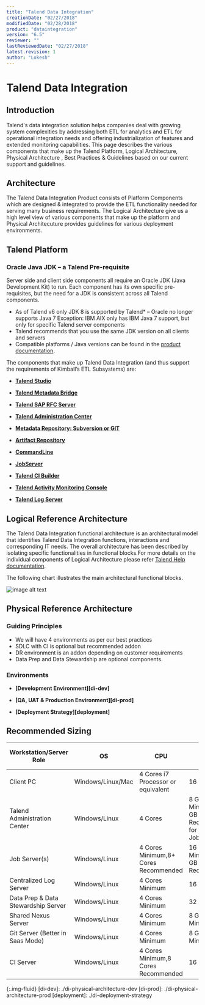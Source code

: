 ```yaml
---
title: "Talend Data Integration"
creationDate: "02/27/2018"
modifiedDate: "02/28/2018"
product: "dataintegration"
version: "6.5"
reviewer: ""
lastReviewedDate: "02/27/2018"
latest.revision: 1
author: "Lokesh"
---
```

# Talend Data Integration

## Introduction

Talend's data integration solution helps companies deal with growing system complexities by addressing both ETL for analytics and ETL for operational integration needs and offering industrialization of features and extended monitoring capabilities. This page describes the various components that make up the Talend Platform, Logical Architecture, Physical Architecture , Best Practices & Guidelines based on our current support and guidelines.

## Architecture

The Talend Data Integration Product consists of Platform Components which are designed & integrated to provide the ETL functionality needed for serving many business requirements. The Logical Architecture give us a high level view of various components that make up the platform and Physical Architecuture provides guidelines for various deployment environments.

## Talend Platform

### Oracle Java JDK – a Talend Pre-requisite
Server side and client side components all require an Oracle JDK (Java Development Kit) to run. Each component has its own specific pre-requisites, but the need for a JDK is consistent across all Talend components.

- As of Talend v6 only JDK 8 is supported by Talend* – Oracle no longer supports Java 7
  Exception: IBM AIX only has IBM Java 7 support, but only for specific Talend server components
- Talend recommends that you use the same JDK version on all clients and servers
- Compatible platforms / Java versions can be found in the <a href="https://help.talend.com/reader/cuFT_W3hbuvyBJctZmF3QQ/DGCSYz~9cuKSYbga9yo0QA" target="_blank">product documentation</a>.


The components that make up Talend Data Integration (and thus support the requirements of Kimball’s ETL Subsystems) are:

- **[Talend Studio][Talend Studio]**

- **[Talend Metadata Bridge][Talend Metadata Bridge]**

- **[Talend SAP RFC Server][Talend SAP RFC Server]**

- **[Talend Administration Center][Talend Administration Center]**

- **[Metadata Repository: Subversion or GIT][Metadata Repository]**

- **[Artifact Repository][Artifact Repository]**

- **[CommandLine][CommandLine]**

- **[JobServer][JobServer]**

- **[Talend CI Builder][Talend CI Builder]**

- **[Talend Activity Monitoring Console][Talend Activity Monitoring Console]**

- **[Talend Log Server][Talend Log Server]**

## Logical Reference Architecture

The Talend Data Integration functional architecture is an architectural model that identifies Talend Data Integration functions, interactions and corresponding IT needs. The overall architecture has been described by isolating specific functionalities in functional blocks.For more details on the individual components of Logical Architecture please refer <a href="https://help.talend.com/reader/93olCfmQi615MRwYBjy30g/0jR_lL3USb1L51fZ1wZ4ig" target="_blank">Talend Help documentation</a>.

The following chart illustrates the main architectural functional blocks.

![image alt text][Logical Architecture]


## Physical Reference Architecture

### Guiding Principles
- We will have 4 environments as per our best practices
- SDLC with CI is optional but recommended addon
- DR environment is an addon depending on customer requirements
- Data Prep and Data Stewardship are optional components.

### Environments

- **[Development Environment][di-dev]**

- **[QA, UAT & Production Environment][di-prod]**

- **[Deployment Strategy][deployment]**


## Recommended Sizing

Workstation/Server Role|OS|CPU|RAM|SSD Disk Size
--- | --- | --- | --- | ---
Client PC|Windows/Linux/Mac|4 Cores i7 Processor or equivalent|16 GB|500 GB
Talend Administration Center|Windows/Linux|4 Cores |8 GB RAM Minimum, 32 GB Recommended for 1000s of Jobs|300GB+ Minimum (for software & logs)
Job Server(s)|Windows/Linux|4 Cores Minimum,8+ Cores Recommended|16 GB RAM Minimum,128 GB Recommended|300+ GB
Centralized Log Server|Windows/Linux|4 Cores Minimum|16 GB RAM|300+ GB
Data Prep & Data Stewardship Server|Windows/Linux|4 Cores Minimum|32 GB RAM|300+ GB
Shared Nexus Server|Windows/Linux|4 Cores Minimum|8 GB RAM Minimum|300+ GB
Git Server (Better in Saas Mode)|Windows/Linux|4 Cores Minimum|8 GB RAM Minimum|50+ GB
CI Server|Windows/Linux|4 Cores Minimum,8 Cores Recommended|16 GB RAM|300+ GB


<!-- links -->
[Java]: ./../../../../talend-components/java
[Talend Studio]: ./../../../../talend-components/talend-studio
[Talend Metadata Bridge]: ./../../../../talend-components/talend-metadata-bridge
[Talend SAP RFC Server]: ./../../../../talend-components/talend-sap-rfc-server

[Talend Administration Center]: ./../../../../talend-components/talend-administration-center
[Artifact Repository]: ./../../../../talend-components/artifact-repository
[CommandLine]: ./../../../../talend-components/command-line
[Metadata Repository]: ./../../../../talend-components/metadata-repository
[JobServer]: ./../../../../talend-components/job-server
[Talend CI Builder]: ./../../../../talend-components/talend-ci-builder

[Talend Activity Monitoring Console]: ./../../../../talend-components/talend-activity-monitoring-console
[Talend Log Server]: ./../../../../talend-components/talend-log-server

[Logical Architecture]: https://help.talend.com/api/fluidtopicsclient/resources/Ofw8RPeyyrittRkqrqjrzg/content "Talend Data Integration Installation Guide for Windows"
{:.img-fluid}
[di-dev]: ./di-physical-architecture-dev
[di-prod]: ./di-physical-architecture-prod
[deployment]: ./di-deployment-strategy

